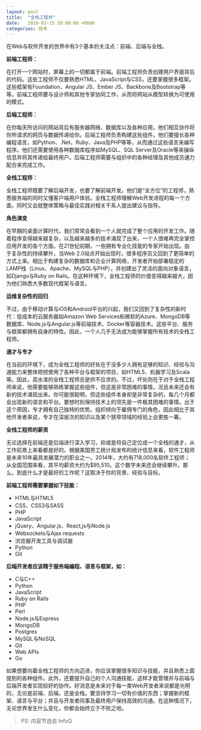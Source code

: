 ```yaml
---
layout: post
title:  "全栈工程师"
date:   2016-01-15 10:08:00 +0800
categories: 技术
---
```


在Web与软件开发的世界中有3个基本的关注点：前端、后端与全栈。

**前端工程师：**

在打开一个网站时，屏幕上的一切都属于前端。前端工程师负责创建用户界面背后的代码。这些工程师不仅要熟悉HTML、JavaScript与CSS，还要掌握很多框架。这些框架有Foundation、Angular JS、Ember JS、Backbone及Bootstrap等等。前端工程师要与设计师和其他专家协同工作，从而将网站从模型转换为可使用的模式。

**后端工程师：**

在你每天所访问的网站背后有服务器网络、数据库以及各种应用，他们相互协作将你所请求的网页与数据传递给你。后端工程师负责构建这些组件。他们要擅长各种编程语言，如Python、.Net、Ruby、Java及PHP等等，从而通过这些语言来编写程序。他们还需要使用各种数据库程序如MySQL、SQL Server及Oracle等来操纵信息并将其传递给最终用户。后端工程师需要与组织中的各种经理及其他成员通力配合来完成工作。

**全栈工程师：**

全栈工程师既要了解后端开发，也要了解前端开发。他们是“全方位”的工程师，熟悉服务端的同时又懂客户端用户体验。全栈工程师理解Web开发进程的每一个方面，同时又会就整体策略与最佳实践对相关干系人提出建议与指导。

**角色演变**

在早期的桌面计算时代，我们常常会看到一个人就完成了整个应用的开发工作。随着程序变得越来越复杂，以及越来越多的技术涌现了出来，一个人很难再完全掌控应用开发的各个方面。在21世纪初期，一些拥有专业化技能的专家开始出现。由于复杂性的持续攀升，当Web 2.0站点开始出现时，很多程序员又回到了更简单的方式上来。相比于构建复杂的数据库和企业计算网络，开发者开始部署稳定的LAMP栈（Linux、Apache、MySQL与PHP），并创建出了灵活的面向对象语言，如Django与Ruby on Rails。在这种环境下，全栈工程师的价值变得越来越大，因为他们熟悉大多数现代框架与语言。

**运维复杂性的回归**

不过，由于移动计算与iOS和Android平台的兴起，我们又回到了复杂性的新时代：低成本的云服务器如Amazon Web Services和微软的Azure、MongoDB等数据库、Node.js与Angular.js等前端技术、Docker等容器技术。这些平台、服务与框架都拥有自身的特性。因此，一个人几乎无法成为能够掌握所有技术的全栈工程师。

**通才与专才**

在当前的环境下，成为全栈工程师的好处在于没多少人拥有足够的知识、经验与沟通能力来整体把控使用了各种平台与框架的项目，如HTML5、机器学习及Scala等。因此，高水准的全栈工程师总是供不应求的。不过，坏处则在于对于全栈工程师来说，他需要能够熟练掌握这些组件，但这是非常困难的事情，况且未来还会有新的技术涌现出来。你可能很聪明，但这些组件本身却是非常复杂的，每几个月都会出现新的语言和平台。要想时刻保持技术上的领先是一件极其困难的事情。出于这个原因，专才拥有自己独特的优势。组织倾向于雇佣专门的角色，因此相比于其他开发者来说，专才在深层次的知识以及某个狭窄领域的经验上会更胜一筹。

**全栈工程师的薪资**

无论选择在前端还是后端进行深入学习，抑或是将自己定位成一个全栈的通才，从工作前景上来看都是好的。根据美国劳工统计局发布的统计信息来看，软件工程师是未来10年最具发展潜力的职业之一。2014年，大约有718,000名软件工程师；从全国范围来看，其平均薪资大约为$95,510。这个数字未来还会继续攀升。那么，到底什么才是最好的工作呢？这取决于你的背景、经验与目标。

**前端工程师需要掌握如下技能：**

- HTML与HTML5
- CSS、CSS3与SASS
- PHP
- JavaScript
- jQuery、Angular.js、React,js与Node.js
- Websockets与Ajax requests
- 浏览器开发工具与调试器
- Python
- Git

**后端开发者应该精于服务端编程、语言与框架，如：**

- C与C++
- Python
- JavaScript
- Ruby on Rails
- PHP
- Perl
- Node.js与Express
- MongoDB
- Postgres
- MySQL与NoSQL
- Git
- Web APIs
- Go

如果想要向着全栈工程师的方向迈进，你应该掌握很多知识与技能，并且熟悉上面提到的各种组件。此外，还要提升自己的个人沟通技能，这样才能管理并与前端与后端开发者实现较好的协作。好消息是未来对于每一类Web开发者来说都是光明的，无论是前端、后端，还是全栈。要坚持学习一切有价值的东西；掌握新的框架、语言与平台；并且与开发者同事及最终用户保持高效的沟通。在这种情况下，无论世界发生什么变化，你都会始终立于不败之地。

> PS: 内容节选自 InfoQ